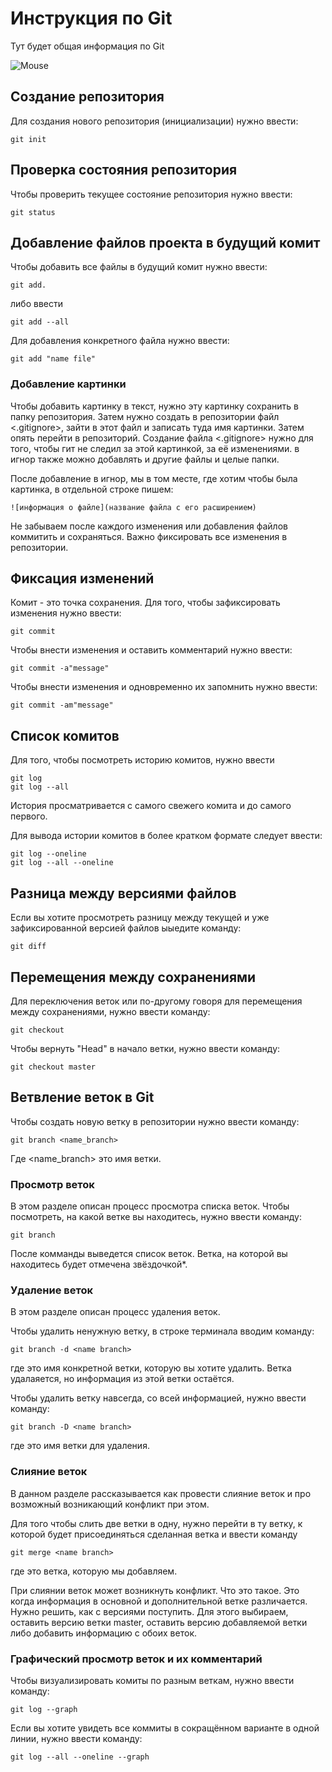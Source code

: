 # Инструкция по Git

Тут будет общая информация по Git

![Mouse](mouse.jpg)

## Создание репозитория

Для создания нового репозитория (инициализации) нужно ввести:

    git init

## Проверка состояния репозитория

Чтобы проверить текущее состояние репозитория нужно ввести:

    git status

## Добавление файлов проекта в будущий комит

Чтобы добавить все файлы в будущий комит нужно ввести:

    git add.

либо ввести 

    git add --all

Для добавления конкретного файла нужно ввести:

    git add "name file"

### Добавление картинки

Чтобы добавить картинку в текст, нужно эту картинку сохранить в папку репозитория. Затем нужно создать в репозитории файл <.gitignore>, зайти в этот файл и записать туда имя картинки. Затем опять перейти в репозиторий. Создание файла <.gitignore> нужно для того, чтобы гит не следил за этой картинкой, за её изменениями. в игнор также можно добавлять и другие файлы и целые папки. 

После добавление в игнор, мы в том месте, где хотим чтобы была картинка, в отдельной строке пишем:

    ![информация о файле](название файла с его расширением)

Не забываем после каждого изменения или добавления файлов коммитить и сохраняться. Важно фиксировать все изменения в репозитории.

## Фиксация изменений

Комит  - это точка сохранения. Для того, чтобы зафиксировать изменения нужно ввести:

    git commit

Чтобы внести изменения и оставить комментарий нужно ввести:

    git commit -a"message"

Чтобы внести изменения и одновременно их запомнить нужно ввести:

    git commit -am"message"

## Список комитов

Для того, чтобы посмотреть историю комитов, нужно ввести

    git log
    git log --all

История просматривается с самого свежего комита и до самого первого.

Для вывода истории комитов в более кратком формате следует ввести:

    git log --oneline
    git log --all --oneline

## Разница между версиями файлов

Если вы хотите просмотреть разницу между текущей и уже зафиксированной версией файлов ыыедите команду:

    git diff

## Перемещения между сохранениями

Для переключения веток или по-другому говоря для перемещения между сохранениями, нужно ввести команду:

    git checkout

Чтобы вернуть  "Head" в начало ветки, нужно ввести команду:

    git checkout master


## Ветвление веток в Git

Чтобы создать новую ветку в репозитории нужно ввести команду:

    git branch <name_branch>

Где <name_branch> это имя ветки.

### Просмотр веток

В этом разделе описан процесс просмотра списка веток.
Чтобы посмотреть, на какой ветке вы находитесь, нужно ввести команду:

    git branch 

После комманды выведется список веток. Ветка, на которой вы находитесь будет отмечена звёздочкой*.

### Удаление веток

В этом разделе описан процесс удаления веток.

Чтобы удалить ненужную ветку, в строке терминала вводим команду:

    git branch -d <name branch>

где <name branch> это имя конкретной ветки, которую вы хотите удалить. Ветка удалаяется, но информация из этой ветки остаётся.

Чтобы удалить ветку навсегда, со всей информацией, нужно ввести команду:

    git branch -D <name branch>

где <name branch> это имя ветки для удаления.

### Слияние веток 

В данном разделе рассказывается как провести слияние веток и про возможный возникающий конфликт при этом.

Для того чтобы слить две ветки в одну, нужно перейти в ту ветку, к которой будет присоединяться сделанная ветка и ввести команду

    git merge <name branch>

где  <name branch> это ветка, которую мы добавляем.

При слиянии веток может возникнуть конфликт. Что это такое. Это когда информация в основной и дополнительной ветке различается. Нужно решить, как с версиями поступить. Для этого выбираем, оставить версию ветки master, оставить версию добавляемой ветки либо добавить информацию с обоих веток.

### Графический просмотр веток и их комментарий

Чтобы визуализировать комиты по разным веткам, нужно ввести команду:

    git log --graph

Если вы хотите увидеть все коммиты в сокращённом варианте в одной линии, нужно ввести команду: 

    git log --all --oneline --graph

